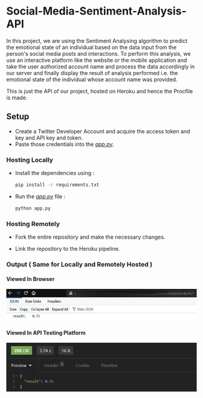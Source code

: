 # Social-Media-Sentiment-Analysis-API

In this project, we are using the Sentiment Analysing algorithm to predict the emotional state of an individual based  on the data input from the person's social media posts and interactions. To perform this analysis, we use an interactive platform like the website or the mobile application and take the user authorized account name and process the data accordingly in our server and finally display the result of analysis performed i.e. the emotional state of the individual whose account name was provided.

This is just the API of our project, hosted on Heroku and hence the Procfile is made.

## Setup

- Create a Twitter Developer Account and acquire the access token and key and API key and token.
- Paste those credentials into the [*app.py*](/app.py).

### Hosting Locally

- Install the dependencies using :

    ```bash
    pip install -r requirements.txt
    ```

- Run the [*app.py*](/app.py) file :

    ```bash
    python app.py
    ```

### Hosting Remotely

- Fork the entire repository and make the necessary changes.

- Link the repository to the Heroku pipeline.

### Output ( Same for Locally and Remotely Hosted )

#### Viewed In Browser

<p align="center">
<img src='Static\1.jpg' alt="Browser View">
</p>

#### Viewed In API Testing Platform

<p align="center">
<img src='Static\2.jpg' alt="API Tester View">
</p>
